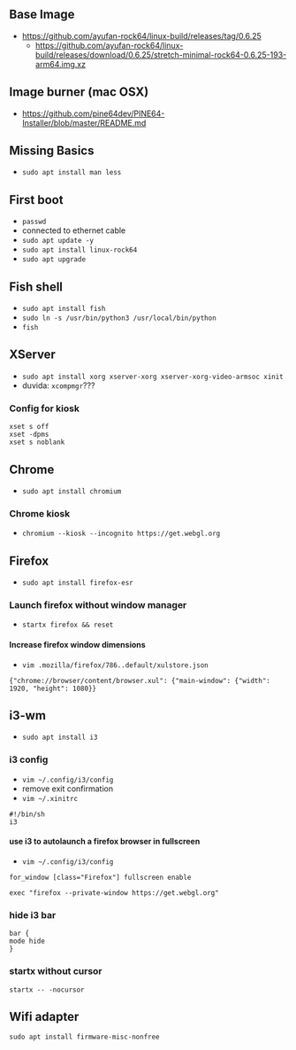 
## Base Image

- https://github.com/ayufan-rock64/linux-build/releases/tag/0.6.25
  - https://github.com/ayufan-rock64/linux-build/releases/download/0.6.25/stretch-minimal-rock64-0.6.25-193-arm64.img.xz

## Image burner (mac OSX)
- https://github.com/pine64dev/PINE64-Installer/blob/master/README.md

## Missing Basics
- ``sudo apt install man less``

## First boot
 - ``passwd``
 - connected to ethernet cable
 - ``sudo apt update -y``
 - ``sudo apt install linux-rock64``
 - ``sudo apt upgrade``

## Fish shell
 - ``sudo apt install fish``
 - ``sudo ln -s /usr/bin/python3 /usr/local/bin/python``
 - ``fish``
 
## XServer
 - ``sudo apt install xorg xserver-xorg xserver-xorg-video-armsoc xinit``
 - duvida: ``xcompmgr``???
 
### Config for kiosk
```
xset s off
xset -dpms
xset s noblank
```
 
## Chrome
 - ``sudo apt install chromium``
 
### Chrome kiosk
- ``chromium --kiosk --incognito https://get.webgl.org``

## Firefox
  - ``sudo apt install firefox-esr``

### Launch firefox without window manager
  - ``startx firefox && reset``
 
#### Increase firefox window dimensions
- ``vim .mozilla/firefox/786..default/xulstore.json``
```
{"chrome://browser/content/browser.xul": {"main-window": {"width": 1920, "height": 1080}}
```

## i3-wm
  - ``sudo apt install i3``

### i3 config
  - ``vim ~/.config/i3/config``
  - remove exit confirmation
  - ``vim ~/.xinitrc``
```
#!/bin/sh
i3
```

#### use i3 to autolaunch a firefox browser in fullscreen 
- ``vim ~/.config/i3/config``
```
for_window [class="Firefox"] fullscreen enable

exec "firefox --private-window https://get.webgl.org"
```

### hide i3 bar
```
bar {
mode hide
}
```

### startx without cursor

``startx -- -nocursor``

## Wifi adapter
``sudo apt install firmware-misc-nonfree``

 
 
